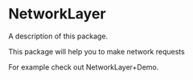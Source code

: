 # NetworkLayer

A description of this package.

This package will help you to make network requests

For example check out NetworkLayer+Demo.
